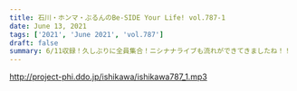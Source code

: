 ```yaml
---
title: 石川・ホンマ・ぶるんのBe-SIDE Your Life! vol.787-1
date: June 13, 2021
tags: ['2021', 'June 2021', 'vol.787']
draft: false
summary: 6/11収録！久しぶりに全員集合！ニシナナライブも流れができてきましたね！！
---
```


http://project-phi.ddo.jp/ishikawa/ishikawa787_1.mp3